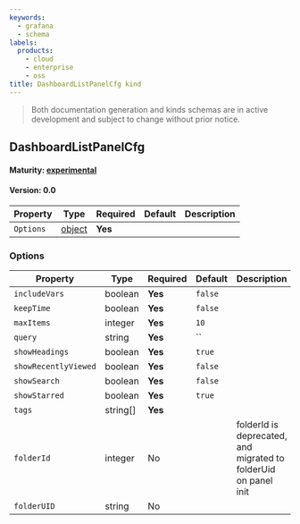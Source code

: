 ```yaml
---
keywords:
  - grafana
  - schema
labels:
  products:
    - cloud
    - enterprise
    - oss
title: DashboardListPanelCfg kind
---
```

> Both documentation generation and kinds schemas are in active development and subject to change without prior notice.

## DashboardListPanelCfg

#### Maturity: [experimental](../../../maturity/#experimental)
#### Version: 0.0



| Property  | Type               | Required | Default | Description |
|-----------|--------------------|----------|---------|-------------|
| `Options` | [object](#options) | **Yes**  |         |             |

### Options

| Property             | Type     | Required | Default | Description                                                     |
|----------------------|----------|----------|---------|-----------------------------------------------------------------|
| `includeVars`        | boolean  | **Yes**  | `false` |                                                                 |
| `keepTime`           | boolean  | **Yes**  | `false` |                                                                 |
| `maxItems`           | integer  | **Yes**  | `10`    |                                                                 |
| `query`              | string   | **Yes**  | ``      |                                                                 |
| `showHeadings`       | boolean  | **Yes**  | `true`  |                                                                 |
| `showRecentlyViewed` | boolean  | **Yes**  | `false` |                                                                 |
| `showSearch`         | boolean  | **Yes**  | `false` |                                                                 |
| `showStarred`        | boolean  | **Yes**  | `true`  |                                                                 |
| `tags`               | string[] | **Yes**  |         |                                                                 |
| `folderId`           | integer  | No       |         | folderId is deprecated, and migrated to folderUid on panel init |
| `folderUID`          | string   | No       |         |                                                                 |


